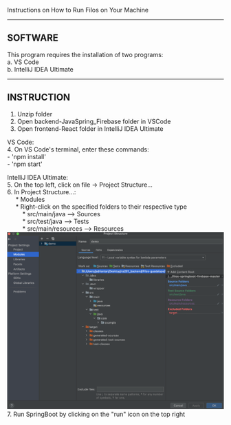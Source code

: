 Instructions on How to Run Filos on Your Machine 


--------
SOFTWARE
--------
This program requires the installation of two programs: \
    a. VS Code \
    b. IntelliJ IDEA Ultimate 


-----------
INSTRUCTION
-----------
1. Unzip folder
2. Open backend-JavaSpring_Firebase folder in VSCode
3. Open frontend-React folder in IntelliJ IDEA Ultimate
    
VS Code: \
4. On VS Code's terminal, enter these commands: \
    - 'npm install' \
    - 'npm start' 

IntelliJ IDEA Ultimate: \
5. On the top left, click on file -> Project Structure...\
6. In Project Structure...: <br />
&nbsp;&nbsp;&nbsp;&nbsp; * Modules <br />
&nbsp;&nbsp;&nbsp;&nbsp; * Right-click on the specified folders to their respective type <br />
&nbsp;&nbsp;&nbsp;&nbsp;&nbsp;&nbsp;&nbsp;&nbsp; * src/main/java      -->  Sources <br />
&nbsp;&nbsp;&nbsp;&nbsp;&nbsp;&nbsp;&nbsp;&nbsp; * src/test/java      -->  Tests <br />
&nbsp;&nbsp;&nbsp;&nbsp;&nbsp;&nbsp;&nbsp;&nbsp; * src/main/resources -->  Resources <br />
        ![Screenshot](Instructions.png) <br />
7. Run SpringBoot by clicking on the "run" icon on the top right 
